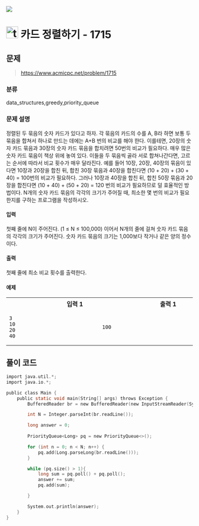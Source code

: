 <img src="https://j7b205.p.ssafy.io/assets/header/markdown_header.png" />

# <img src="https://static.solved.ac/tier_small/12.svg" alt="tier" height="32px" /> 카드 정렬하기 - 1715 

## 문제

> https://www.acmicpc.net/problem/1715

### 분류

data_structures,greedy,priority_queue

### 문제 설명

정렬된 두 묶음의 숫자 카드가 있다고 하자. 각 묶음의 카드의 수를 A, B라 하면 보통 두 묶음을 합쳐서 하나로 만드는 데에는 A+B 번의 비교를 해야 한다. 이를테면, 20장의 숫자 카드 묶음과 30장의 숫자 카드 묶음을 합치려면 50번의 비교가 필요하다.
매우 많은 숫자 카드 묶음이 책상 위에 놓여 있다. 이들을 두 묶음씩 골라 서로 합쳐나간다면, 고르는 순서에 따라서 비교 횟수가 매우 달라진다. 예를 들어 10장, 20장, 40장의 묶음이 있다면 10장과 20장을 합친 뒤, 합친 30장 묶음과 40장을 합친다면 (10 + 20) + (30 + 40) = 100번의 비교가 필요하다. 그러나 10장과 40장을 합친 뒤, 합친 50장 묶음과 20장을 합친다면 (10 + 40) + (50 + 20) = 120 번의 비교가 필요하므로 덜 효율적인 방법이다.
N개의 숫자 카드 묶음의 각각의 크기가 주어질 때, 최소한 몇 번의 비교가 필요한지를 구하는 프로그램을 작성하시오.



#### 입력

첫째 줄에 N이 주어진다. (1 ≤ N ≤ 100,000) 이어서 N개의 줄에 걸쳐 숫자 카드 묶음의 각각의 크기가 주어진다. 숫자 카드 묶음의 크기는 1,000보다 작거나 같은 양의 정수이다.



#### 출력

첫째 줄에 최소 비교 횟수를 출력한다.



#### 예제

<table><tr><th><img width=120/>입력 1<img width=120/></th><th><img width=120/>출력 1<img width=120/></th></tr><tr><td>

```
3
10
20
40
```
</td><td>

```
100
```
</td></tr></table>


####

## 풀이 코드

```c
import java.util.*;
import java.io.*;

public class Main {
    public static void main(String[] args) throws Exception {
        BufferedReader br = new BufferedReader(new InputStreamReader(System.in));

        int N = Integer.parseInt(br.readLine());

        long answer = 0;
        
        PriorityQueue<Long> pq = new PriorityQueue<>();

        for (int n = 0; n < N; n++) {
            pq.add(Long.parseLong(br.readLine()));
        }

        while (pq.size() > 1){
            long sum = pq.poll() + pq.poll();
            answer += sum;
            pq.add(sum);

        }

        System.out.println(answer);
    }
}

```
